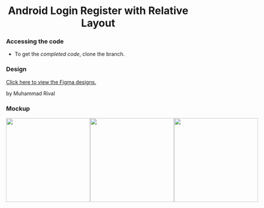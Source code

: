 <h1 align="center">Android Login Register with Relative Layout</h1>

### Accessing the code

- To get the *completed code*, clone the branch.

### Design

<a href="https://www.figma.com/file/FPi3U8TOd9jyg8JuNXNhvH/Mobile-Design-(Comunity)?node-id=0%3A1" target="_blank">Click here to view the Figma designs.</a>
<p>by Muhammad Rival</p>

### Mockup
<div style="display: flex">
  <img src="https://i.postimg.cc/RV9CxMXD/mockup-1.png" width="230" />
  <img src="https://i.postimg.cc/kMszDq7Z/mockup-2.png" width="230" />
  <img src="https://i.postimg.cc/jd98Jjm8/mockup-3.png" width="230" />
</div>

